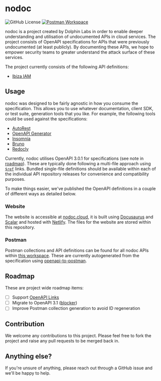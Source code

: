 # nodoc

![GitHub License](https://img.shields.io/github/license/dolphinsec/nodoc)
[![Postman Workspace](https://img.shields.io/badge/dolphinlabs-ef5b25?logo=postman&logoColor=white)](https://www.postman.com/dolphinlabs/workspace/nodoc)

nodoc is a project created by Dolphin Labs in order to enable deeper understanding and utilisation of undocumented APIs in cloud services. The project consists of OpenAPI specifications for APIs that were previously undocumented (at least publicly). By documenting these APIs, we hope to empower security teams to greater understand the attack surface of these services.

The project currently consists of the following API definitions:

- [Ibiza IAM](https://github.com/dolphinsec/nodoc-ibiza-iam)

## Usage

nodoc was designed to be fairly agnostic in how you consume the specification. This allows you to use whatever documentation, client SDK, or test suite, generation tools that you like. For example, the following tools could be used against the specifications:

- [AutoRest](https://github.com/Azure/autorest)
- [OpenAPI Generator](https://openapi-generator.tech/)
- [Insomnia](https://docs.insomnia.rest/insomnia/import-export-data)
- [Bruno](https://www.usebruno.com/)
- [Redocly](https://redocly.com/)

Currently, nodoc utilises OpenAPI 3.0.1 for specifications (see note in [roadmap](#roadmap)). These are typically done following a multi-file approach using [`$ref`](https://swagger.io/docs/specification/using-ref/) links. Bundled single-file definitions should be available within each of the individual API repository releases for convenience and compatibility purposes.

To make things easier, we've published the OpenAPI definitions in a couple of different ways as detailed below.

### Website

The website is accessible at [nodoc.cloud](https://nodoc.cloud), it is built using [Docusaurus](https://docusaurus.io/) and [Scalar](https://github.com/scalar/scalar) and hosted with [Netlify](https://www.netlify.com/). The files for the website are stored within this repository.

### Postman

Postman collections and API definitions can be found for all nodoc APIs within [this workspace](https://www.postman.com/dolphinlabs/workspace/nodoc). These are currently autogenerated from the specification using [openapi-to-postman](https://github.com/postmanlabs/openapi-to-postman).

## Roadmap

These are project wide roadmap items:

- [ ] Support [OpenAPI Links](https://swagger.io/docs/specification/links/)
- [ ] Migrate to OpenAPI 3.1 ([blocker](https://community.postman.com/t/unable-to-validate-this-definition-when-choosing-3-1-0/56871/2))
- [ ] Improve Postman collection generation to avoid ID regeneration

## Contribution

We welcome any contributions to this project. Please feel free to fork the project and raise any pull requests to be merged back in.

## Anything else?

If you're unsure of anything, please reach out through a GitHub issue and we'll be happy to help.
